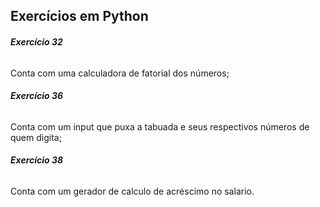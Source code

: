## Exercícios em Python 

###### **Exercício 32**

Conta com uma calculadora de fatorial dos números;

###### **Exercício 36**

Conta com um input que puxa a tabuada e seus respectivos números de quem digita;

###### **Exercício 38**

Conta com um gerador de calculo de acréscimo no salario. 